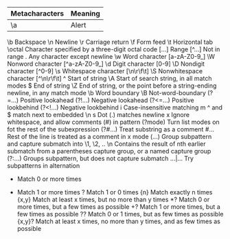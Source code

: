 | Metacharacters | Meaning |
| ----- | ----- |
| \a | Alert | 

\b Backspace
\n Newline
\r Carriage return
\f Form feed
\t Horizontal tab
\octal Character specified by a three-digit octal code
[...] Range
[^...] Not in range
. Any character except newline
\w Word character [a-zA-Z0-9_]
\W Nonword character [^a-zA-Z0-9_]
\d Digit character [0-9]
\D Nondigit character [^0-9]
\s Whitespace character [\n\r\f\t]
\S Nonwhitespace character [^\n\r\f\t]
^ Start of string
\A Start of search string, in all match modes
$ End of string
\Z End of string, or the point before a string-ending newline, in any match mode
\b Word boundary
\B Not-word-boundary
(?=...) Positive lookahead
(?!...) Negative lookahead
(?<=...) Positive lookbehind
(?<!...) Negative lookbehind
i Case-insensitive matching
m ^ and $ match next to embedded \n
s Dot (.) matches newline
x Ignore whitespace, and allow comments (#) in pattern
(?mode) Turn list modes on fot the rest of the subexpression
(?#...) Treat substring as a comment
#... Rest of the line is treated as a comment in x mode
(...) Group subpattern and capture submatch into \1, \2, ..
\n Contains the result of nth earlier submatch from a parentheses capture group, or a named 
capture group
(?:...) Groups subpattern, but does not capture submatch
...|... Try subpatterns in alternation
* Match 0 or more times
+ Match 1 or more times
? Match 1 or 0 times
{n} Match exactly n times
{x,y} Match at least x times, but no more than y times
*? Match 0 or more times, but a few times as possible
+? Match 1 or more times, but a few times as possible
?? Match 0 or 1 times, but as few times as possible
{x,y}? Match at least x times, no more than y times, and as few times as possible
